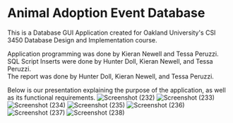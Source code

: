 # Animal Adoption Event Database

This is a Database GUI Application created for Oakland University's CSI 3450 Database Design and Implementation course. 

Application programming was done by Kieran Newell and Tessa Peruzzi.  
SQL Script Inserts were done by Hunter Doll, Kieran Newell, and Tessa Peruzzi.  
The report was done by Hunter Doll, Kieran Newell, and Tessa Peruzzi.  

Below is our presentation explaining the purpose of the application, as well as its functional requirements.
![Screenshot (232)](https://user-images.githubusercontent.com/54461147/144926902-098a1f59-8041-47cf-95be-42f1f1cdabe2.png)
![Screenshot (233)](https://user-images.githubusercontent.com/54461147/144926906-7adefa0e-bcba-404c-986b-5c05641df652.png)
![Screenshot (234)](https://user-images.githubusercontent.com/54461147/144926914-ab58f4e2-90dc-4a2f-9465-0fa51d6725c9.png)
![Screenshot (235)](https://user-images.githubusercontent.com/54461147/144926920-f3e5cbd6-78e0-4071-a8e5-948856a2e438.png)
![Screenshot (236)](https://user-images.githubusercontent.com/54461147/144926923-154741f9-b56b-4a60-b27f-c9a9c41aa9ae.png)
![Screenshot (237)](https://user-images.githubusercontent.com/54461147/144926926-864a419e-8717-45dd-9fc8-11d7b0f823bd.png)
![Screenshot (238)](https://user-images.githubusercontent.com/54461147/144926927-3a1c0b66-222a-4766-8c7c-4e8cff2a4789.png)
